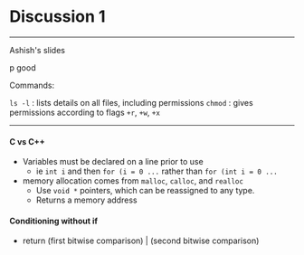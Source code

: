 <h1>Discussion 1</h1>

---

Ashish's slides

p good

Commands:

`ls -l` : lists details on all files, including permissions
`chmod` : gives permissions according to flags `+r`, `+w`, `+x` 

---

<h4>C vs C++</h4>

  * Variables must be declared on a line prior to use
      - ie `int i` and then `for (i = 0 ...` rather than `for (int i = 0 ...` 
  * memory allocation comes from `malloc`, `calloc`, and `realloc`
      - Use `void *` pointers, which can be reassigned to any type.
      - Returns a memory address

<h4>Conditioning without if</h4>

  * return (first bitwise comparison) | (second bitwise comparison)

  